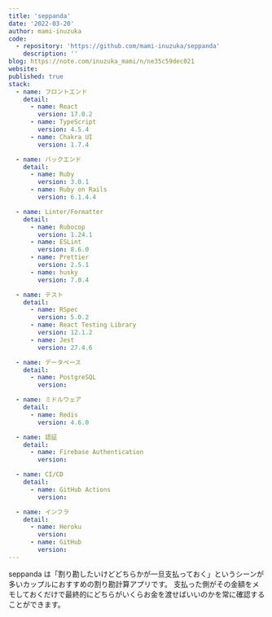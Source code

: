 ```yaml
---
title: 'seppanda'
date: '2022-03-20'
author: mami-inuzuka
code:
  - repository: 'https://github.com/mami-inuzuka/seppanda'
    description: ''
blog: https://note.com/inuzuka_mami/n/ne35c59dec021
website:
published: true
stack:
  - name: フロントエンド
    detail:
      - name: React
        version: 17.0.2
      - name: TypeScript
        version: 4.5.4
      - name: Chakra UI
        version: 1.7.4

  - name: バックエンド
    detail:
      - name: Ruby
        version: 3.0.1
      - name: Ruby on Rails
        version: 6.1.4.4

  - name: Linter/Formatter
    detail:
      - name: Rubocop
        version: 1.24.1
      - name: ESLint
        version: 8.6.0
      - name: Prettier
        version: 2.5.1
      - name: husky
        version: 7.0.4

  - name: テスト
    detail:
      - name: RSpec
        version: 5.0.2
      - name: React Testing Library
        version: 12.1.2
      - name: Jest
        version: 27.4.6

  - name: データベース
    detail:
      - name: PostgreSQL
        version:

  - name: ミドルウェア
    detail:
      - name: Redis
        version: 4.6.0

  - name: 認証
    detail:
      - name: Firebase Authentication
        version:

  - name: CI/CD
    detail:
      - name: GitHub Actions
        version:

  - name: インフラ
    detail:
      - name: Heroku
        version:
      - name: GitHub
        version:
---
```


seppanda は「割り勘したいけどどちらかが一旦支払っておく」というシーンが多いカップルにおすすめの割り勘計算アプリです。
支払った側がその金額をメモしておくだけで最終的にどちらがいくらお金を渡せばいいのかを常に確認することができます。
